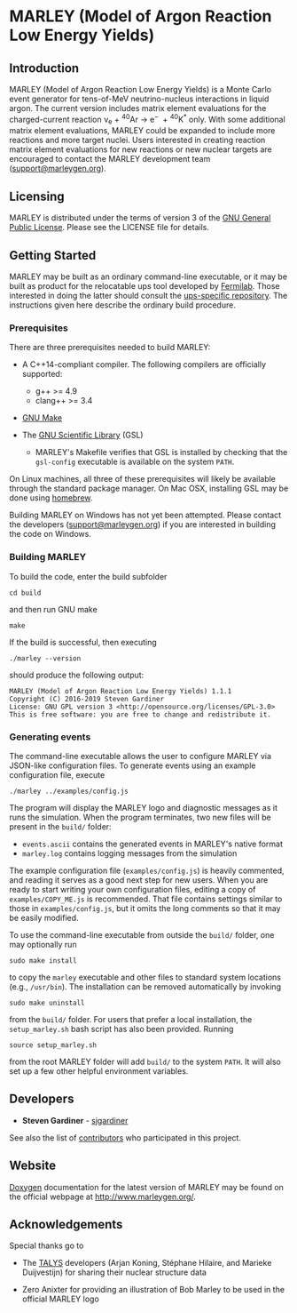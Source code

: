 # MARLEY (Model of Argon Reaction Low Energy Yields)

## Introduction

MARLEY (Model of Argon Reaction Low Energy Yields) is a Monte Carlo event
generator for tens-of-MeV neutrino-nucleus interactions in liquid argon. The
current version includes matrix element evaluations for the charged-current
reaction
&nu;<sub>e</sub>&nbsp;+&nbsp;<sup>40</sup>Ar&nbsp;&rarr;&nbsp;e<sup>&minus;
</sup>&nbsp;+&nbsp;<sup>40</sup>K<sup>*</sup> only.
With some additional matrix element evaluations, MARLEY could be expanded to
include more reactions and more target nuclei. Users interested in creating
reaction matrix element evaluations for new reactions or new nuclear targets
are encouraged to contact the MARLEY development team
(<support@marleygen.org>).

## Licensing

MARLEY is distributed under the terms of version 3 of the
[GNU General Public License](http://opensource.org/licenses/GPL-3.0).
Please see the LICENSE file for details.

## Getting Started

MARLEY may be built as an ordinary command-line executable, or it may be built
as product for the relocatable ups tool developed by
[Fermilab](https://fnal.gov). Those interested in doing the latter should
consult the [ups-specific
repository](https://github.com/sjgardiner/marley-ups-build). The instructions
given here describe the ordinary build procedure.

### Prerequisites
There are three prerequisites needed to build MARLEY:

- A C++14-compliant compiler. The following compilers are officially supported:
  * g++ >= 4.9
  * clang++ >= 3.4

- [GNU Make](https://www.gnu.org/software/make/)

- The [GNU Scientific Library](https://www.gnu.org/software/gsl/) (GSL)
  * MARLEY's Makefile verifies that GSL is installed by checking that
the `gsl-config` executable is available on the system `PATH`.

On Linux machines, all three of these prerequisites will likely be available
through the standard package manager. On Mac OSX, installing GSL may be done
using [homebrew](https://brew.sh/).

Building MARLEY on Windows has not yet been attempted. Please contact the
developers (<support@marleygen.org>) if you are interested in building the code
on Windows.

### Building MARLEY

To build the code, enter the build subfolder
```
cd build
```

and then run GNU make
```
make
```

If the build is successful, then executing
```
./marley --version
```

should produce the following output:
```
MARLEY (Model of Argon Reaction Low Energy Yields) 1.1.1
Copyright (C) 2016-2019 Steven Gardiner
License: GNU GPL version 3 <http://opensource.org/licenses/GPL-3.0>
This is free software: you are free to change and redistribute it.
```

### Generating events

The command-line executable allows the user to configure MARLEY via
JSON-like configuration files. To generate events using an
example configuration file, execute
```
./marley ../examples/config.js
```

The program will display the MARLEY logo and diagnostic messages as
it runs the simulation. When the program terminates, two new files will
be present in the `build/` folder:
  - `events.ascii` contains the generated events in MARLEY's native format
  - `marley.log` contains logging messages from the simulation
  
The example configuration file (`examples/config.js`) is heavily commented, and
reading it serves as a good next step for new users. When you are ready to
start writing your own configuration files, editing a copy of
`examples/COPY_ME.js` is recommended. That file contains settings similar to
those in `examples/config.js`, but it omits the long comments so that
it may be easily modified.

To use the command-line executable from outside the `build/` folder, one may optionally
run
```
sudo make install
```
to copy the `marley` executable and other files to standard system locations (e.g.,
`/usr/bin`). The installation can be removed automatically by invoking
```
sudo make uninstall
```
from the `build/` folder. For users that prefer a local installation, the `setup_marley.sh`
bash script has also been provided. Running
```
source setup_marley.sh
```
from the root MARLEY folder will add `build/` to the system `PATH`. It will also set up
a few other helpful environment variables.

## Developers

* **Steven Gardiner** - [sjgardiner](https://github.com/sjgardiner)

See also the list of
[contributors](https://github.com/sjgardiner/marley/contributors) who
participated in this project.

## Website

[Doxygen](https://www.doxygen.org) documentation for the latest version of
MARLEY may be found on the official webpage at <http://www.marleygen.org/>.

## Acknowledgements

Special thanks go to

* The [TALYS](http://talys.eu) developers (Arjan Koning, Stéphane Hilaire, and
  Marieke Duijvestijn) for sharing their nuclear structure data

* Zero Anixter for providing an illustration of Bob Marley to be used in the
  official MARLEY logo
